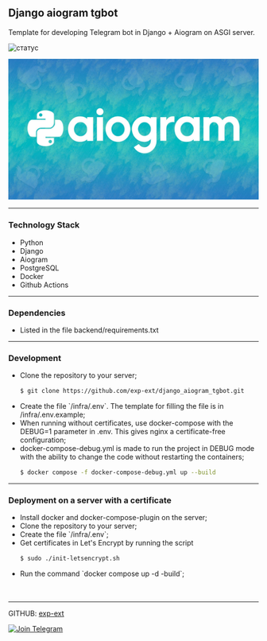 <h2>Django aiogram tgbot</h2>

<p>Template for developing Telegram bot in Django + Aiogram on ASGI server.</p

![статус](https://github.com/exp-ext/django_aiogram_tgbot/actions/workflows/backend.yml/badge.svg?event=push)

<p align="center">
<img src="https://github.com/exp-ext/django_aiogram_tgbot/blob/main/backend/static/img/top-banner.jpg?raw=true" width="1200">
</p>
<hr />
<h3>Technology Stack</h3>
<ul>
<li>Python</li>
<li>Django</li>
<li>Aiogram</li>
<li>PostgreSQL</li>
<li>Docker</li>
<li>Github Actions</li>
</ul>

<hr />
<h3>Dependencies</h3>
<ul>
<li>Listed in the file backend/requirements.txt</li>
</ul>

<hr />
<h3>Development</h3>
<ul>
<li>Clone the repository to your server;</li>


```bash
$ git clone https://github.com/exp-ext/django_aiogram_tgbot.git
```

<li>Create the file `/infra/.env`. The template for filling the file is in /infra/.env.example;</li>
<li>When running without certificates, use docker-compose with the DEBUG=1 parameter in .env. This gives nginx a certificate-free configuration;</li>

<li>docker-compose-debug.yml is made to run the project in DEBUG mode with the ability to change the code without restarting the containers;</li>

```bash
$ docker compose -f docker-compose-debug.yml up --build
```

</ul>

<hr />
<h3>Deployment on a server with a certificate</h3>
<ul>
<li>Install docker and docker-compose-plugin on the server;</li>
<li>Clone the repository to your server;</li>
<li>Create the file `/infra/.env`;</li>
<li>Get certificates in Let's Encrypt by running the script</li>

```bash
$ sudo ./init-letsencrypt.sh
```

<li>Run the command `docker compose up -d -build`;</li>
<br /><br />
</ul>
<hr />

GITHUB: [exp-ext](https://github.com/exp-ext)

[![Join Telegram](https://img.shields.io/badge/My%20Telegram-Join-blue)](https://t.me/Borokin)
